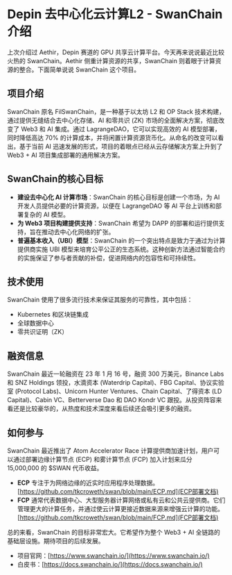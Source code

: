 # Depin 去中心化云计算L2 - SwanChain介绍

上次介绍过 Aethir，Depin 赛道的 GPU 共享云计算平台。今天再来说说最近比较火热的 SwanChain。Aethir 侧重计算资源的共享，SwanChain 则着眼于计算资源的整合。下面简单说说 SwanChain 这个项目。

## 项目介绍

SwanChain 原名 FilSwanChain，是一种基于以太坊 L2 和 OP Stack 技术构建，通过提供无缝结合去中心化存储、AI 和零共识 (ZK) 市场的全面解决方案，彻底改变了 Web3 和 AI 集成。通过 LagrangeDAO，它可以实现高效的 AI 模型部署，同时降低高达 70% 的计算成本，并将闲置计算资源货币化。从命名的改变可以看出，基于当前 AI 迅速发展的形式，项目的着眼点已经从云存储解决方案上升到了 Web3 + AI 项目集成部署的通用解决方案。

## SwanChain的核心目标

- **建设去中心化 AI 计算市场**：SwanChain 的核心目标是创建一个市场，为 AI 开发人员提供必要的计算资源，以便在 LagrangeDAO 等 AI 平台上训练和部署复杂的 AI 模型。
- **为 Web3 项目构建提供支持**：SwanChain 希望为 DAPP 的部署和运行提供支持，旨在推动去中心化网络的扩张。
- **普遍基本收入（UBI）模型**：SwanChain 的一个突出特点是致力于通过为计算提供商实施 UBI 模型来培育公平公正的生态系统。这种创新方法通过智能合约的实施保证了参与者贡献的补偿，促进网络内的包容性和可持续性。

## 技术使用

SwanChain 使用了很多流行技术来保证其服务的可靠性，其中包括：

- Kubernetes 和区块链集成
- 全球数据中心
- 零共识证明（ZK）

## 融资信息

SwanChain 最近一轮融资在 23 年 1 月 16 号，融资 300 万美元，Binance Labs 和 SNZ Holdings 领投，水滴资本 (Waterdrip Capital)、FBG Capital、协议实验室 (Protocol Labs)、Unicorn Hunter Ventures、Chain Capital、了得资本 (LD Capital)、Cabin VC、Betterverse Dao 和 DAO Kondr VC 跟投。从投资阵容来看还是比较豪华的，从热度和技术深度来看后续还会吸引更多的融资。

## 如何参与

SwanChain 最近推出了 Atom Accelerator Race 计算提供商加速计划，用户可以通过部署边缘计算节点 (ECP) 和雾计算节点 (FCP) 加入计划来瓜分 15,000,000 的 $SWAN 代币收益。

- **ECP** 专注于为网络边缘的近实时应用程序处理数据。 
[https://github.com/tkcroweth/swan/blob/main/ECP.md](ECP部署文档)
- **FCP** 通常代表数据中心、大型服务器计算网络或私有云和公共云提供商。它们管理更大的计算任务，并通过使云计算更接近数据来源来增强云计算的功能。
[https://github.com/tkcroweth/swan/blob/main/FCP.md](FCP部署文档)

总的来看，SwanChain 的目标非常宏大。它希望作为整个 Web3 + AI 全链路的基础层设施。期待项目的后续发展。

- 项目官网：[https://www.swanchain.io/](https://www.swanchain.io/)
- 白皮书：[https://docs.swanchain.io/](https://docs.swanchain.io/)

